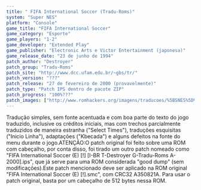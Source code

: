 ```yaml
---
title: " FIFA International Soccer (Tradu-Roms)"
system: "Super NES"
platform: "Console"
game_title: "FIFA International Soccer"
game_category: "Esporte"
game_players: "1-2"
game_developer: "Extended Play"
game_publisher: "Electronic Arts e Victor Entertainment (japonesa)"
game_release_date: "23 de junho de 1994"
patch_author: "Destroyer"
patch_group: "Tradu-Roms"
patch_site: "http://www.dcc.ufam.edu.br/~gbs/tr/"
patch_version: "???"
patch_release: "27 de fevereiro de 2000 (provavelmente)"
patch_type: "Patch IPS dentro de pacote ZIP"
patch_progress: "100%???"
patch_images: ["http://www.romhackers.org/imagens/traducoes/%5BSNES%5D%20FIFA%20International%20Soccer%20-%20Tradu-Roms%20-%201.png","http://www.romhackers.org/imagens/traducoes/%5BSNES%5D%20FIFA%20International%20Soccer%20-%20Tradu-Roms%20-%202.png","http://www.romhackers.org/imagens/traducoes/%5BSNES%5D%20FIFA%20International%20Soccer%20-%20Tradu-Roms%20-%203.png"]
---
```

Tradução simples, sem fonte acentuada e com boa parte do texto do jogo traduzido, inclusive os créditos iniciais, mas com trechos parcialmente traduzidos de maneira estranha ("Select Times"), traduções esquisitas ("Inicio Linha"), adaptações ("Kbecada") e alguns defeitos na fonte do menu durante o jogo.ATENÇÃO:O patch original foi feito sobre uma ROM com cabeçalho, por conta disso, foi tirado um outro patch nomeado como "FIFA International Soccer (E) [!] [I-BR T-Destroyer G-Tradu-Roms A-2000].ips", que já serve para uma ROM considerada "good dump" (sem modificações).Este patch mencionado deve ser aplicado na ROM original "FIFA International Soccer (E) [!].smc", com CRC32 A350821A. Para usar o patch original, basta por um cabeçalho de 512 bytes nessa ROM.